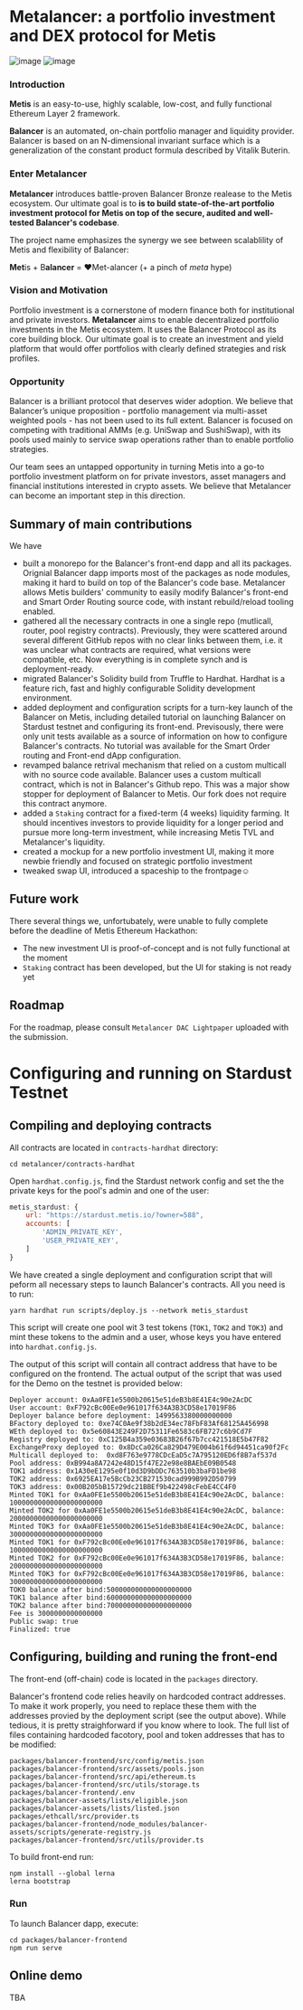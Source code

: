 #  Metalancer: a portfolio investment and DEX protocol for Metis
![image](https://user-images.githubusercontent.com/80399594/146687997-1eac15dd-ad7d-4a90-9038-4c2ace249697.png)
![image](https://user-images.githubusercontent.com/80399594/147783504-f4d4366e-8f24-41d5-9f42-5f5b5947d97c.png)

### Introduction
**Metis** is an easy-to-use, highly scalable, low-cost, and fully functional Ethereum Layer 2 framework.

**Balancer** is an automated, on-chain portfolio manager and liquidity provider. Balancer is based on an N-dimensional invariant surface which is a generalization of the constant product formula described by Vitalik Buterin.

### Enter Metalancer
**Metalancer** introduces battle-proven Balancer Bronze realease to the Metis ecosystem. Our ultimate goal is to **is to build state-of-the-art portfolio investment protocol for Metis on top of the secure, audited and well-tested Balancer's codebase**. 

The project name emphasizes the synergy we see between scalablility of Metis and flexibility of Balancer: 

**Met**is + B**alancer** = ❤️Met-alancer (+ a pinch of _meta_ hype)

### Vision and Motivation

Portfolio investment is a cornerstone of modern finance both for institutional and private investors. **Metalancer** aims to enable decentralized portfolio investments in the Metis ecosystem. It uses the Balancer Protocol as its core building block. Our ultimate goal is to create an investment and yield platform that would offer portfolios with clearly defined strategies and risk profiles. 

### Opportunity

Balancer is a brilliant protocol that deserves wider adoption. We believe that Balancer’s unique proposition - portfolio management via multi-asset weighted pools - has not been used to its full extent. Balancer is focused on competing with traditional AMMs (e.g. UniSwap and SushiSwap), with its pools used mainly to service swap operations rather than to enable portfolio strategies.

Our team sees an untapped opportunity in turning Metis into a go-to portfolio investment platform on  for private investors, asset managers and financial institutions interested in crypto assets. We believe that Metalancer can become an important step in this direction.


## Summary of main contributions

We have 

* built a monorepo for the Balancer's front-end dapp and all its packages. Orignial Balancer dapp imports most of the packages as node modules, making it hard to build on top of the Balancer's code base. Metalancer allows Metis builders' community to easily modify Balancer's front-end and Smart Order Routing source code, with instant rebuild/reload tooling enabled.
* gathered all the necessary contracts in one a single repo (mutlicall, router, pool registry contracts). Previously, they were scattered around several different GitHub repos with no clear links between them, i.e. it was unclear what contracts are required, what versions were compatible, etc. Now everything is in complete synch and is deployment-ready.
* migrated Balancer's Solidity build from Truffle to Hardhat. Hardhat is a feature rich, fast and highly configurable Solidity development environment.
* added deployment and configuration scripts for a turn-key launch of the Balancer on Metis, including detailed tutorial on launching Balancer on Stardust testnet and configuring its front-end. Previsously, there were only unit tests available as a source of information on how to configure Balancer's contracts. No tutorial was available for the Smart Order routing and Front-end dApp configuration. 
* revamped balance retrival mechanism that relied on a custom multicall with no source code available. Balancer uses a custom multicall contract, which is not in Balancer's Github repo. This was a major show stopper for deployment of Balancer to Metis. Our fork does not require this contract anymore.
* added a `Staking` contract for a fixed-term (4 weeks) liquidity farming. It should incentives investors to provide liquidity for a longer period and pursue more long-term investment, while increasing Metis TVL and Metalancer's liquidity. 
* created a mockup for a new portfolio investment UI, making it more newbie friendly and focused on strategic portfolio investment
* tweaked swap UI, introduced a spaceship to the frontpage☺️

## Future work

There several things we, unfortubately, were unable to fully complete before the deadline of Metis Ethereum Hackathon: 

- The new investment UI is proof-of-concept and is not fully functional at the moment
- `Staking` contract has been developed, but the UI for staking is not ready yet

## Roadmap
For the roadmap, please consult `Metalancer DAC Lightpaper` uploaded with the submission.

# Configuring and running on Stardust Testnet

## Compiling and deploying contracts

All contracts are located in `contracts-hardhat` directory:

```shell
cd metalancer/contracts-hardhat
```
Open `hardhat.config.js`, find the Stardust network config and set the the private keys for the pool's admin and one of the user:

```js
metis_stardust: {
    url: "https://stardust.metis.io/?owner=588",
    accounts: [
        'ADMIN_PRIVATE_KEY',
        'USER_PRIVATE_KEY',
    ]      
}
```
We have created a single deployment and configuration script that will peform all necessary steps to launch Balancer's contracts. All you need is to run:

```shell
yarn hardhat run scripts/deploy.js --network metis_stardust
```

This script will create one pool wit 3 test tokens (`TOK1`, `TOK2` and `TOK3`) and mint these tokens to the admin and a user, whose keys you have entered into `hardhat.config.js`.

The output of this script will contain all contract address that have to be configured on the frontend. The actual output of the script that was used for the Demo on the testnet is provided below:

```
Deployer account: 0xAa0FE1e5500b20615e51deB3b8E41E4c90e2AcDC
User account: 0xF792cBc00Ee0e961017f634A3B3CD58e17019F86
Deployer balance before deployment: 1499563380000000000
BFactory deployed to: 0xe74C0Ae9f38b2dE34ec78FbF83Af68125A456998
WEth deployed to: 0x5e60843E249F2D75311Fe6583c6FB727c6b9Cd7F
Registry deployed to: 0xC125B4a359e03683B26f67b7cc421518E5b47F82
ExchangeProxy deployed to: 0x8DcCa026Ca829D479E004b61f6d94451ca90f2Fc
Multicall deployed to:  0xd8F763e9778CDcEaD5c7A795120ED6f8B7af537d
Pool address: 0xB994a8A7242e48D15f47E22e98e8BAEbE09B0548
TOK1 address: 0x1A30eE1295e0f10d3D9bDDc763510b3baFD1be98
TOK2 address: 0x6925EA17e5BcCb23CB271530cad999B992D50799
TOK3 address: 0x00B205bB15729dc21BBEf9b422498cFebE4CC4F0
Minted TOK1 for 0xAa0FE1e5500b20615e51deB3b8E41E4c90e2AcDC, balance: 10000000000000000000000
Minted TOK2 for 0xAa0FE1e5500b20615e51deB3b8E41E4c90e2AcDC, balance: 20000000000000000000000
Minted TOK3 for 0xAa0FE1e5500b20615e51deB3b8E41E4c90e2AcDC, balance: 30000000000000000000000
Minted TOK1 for 0xF792cBc00Ee0e961017f634A3B3CD58e17019F86, balance: 10000000000000000000000
Minted TOK2 for 0xF792cBc00Ee0e961017f634A3B3CD58e17019F86, balance: 20000000000000000000000
Minted TOK3 for 0xF792cBc00Ee0e961017f634A3B3CD58e17019F86, balance: 30000000000000000000000
TOK0 balance after bind:500000000000000000000
TOK1 balance after bind:600000000000000000000
TOK2 balance after bind:700000000000000000000
Fee is 3000000000000000
Public swap: true
Finalized: true
```



## Configuring, building and runing the front-end

The front-end (off-chain) code is located in the `packages` directory.

Balancer's frontend code relies heavily on hardcoded contract addresses. To make it work properly, you need to replace these them with the addresses provied by the deployment script (see the output above). While tedious, it is pretty straighforward if you know where to look. The full list of files containing hardcoded facotory, pool and token addresses that has to be modified:

```
packages/balancer-frontend/src/config/metis.json
packages/balancer-frontend/src/assets/pools.json
packages/balancer-frontend/src/api/ethereum.ts
packages/balancer-frontend/src/utils/storage.ts
packages/balancer-frontend/.env
packages/balancer-assets/lists/eligible.json
packages/balancer-assets/lists/listed.json
packages/ethcall/src/provider.ts
packages/balancer-frontend/node_modules/balancer-assets/scripts/generate-registry.js
packages/balancer-frontend/src/utils/provider.ts
```


To build front-end run:

```
npm install --global lerna
lerna bootstrap
```

### Run

To launch Balancer dapp, execute:

```
cd packages/balancer-frontend
npm run serve
```
## Online demo

TBA
